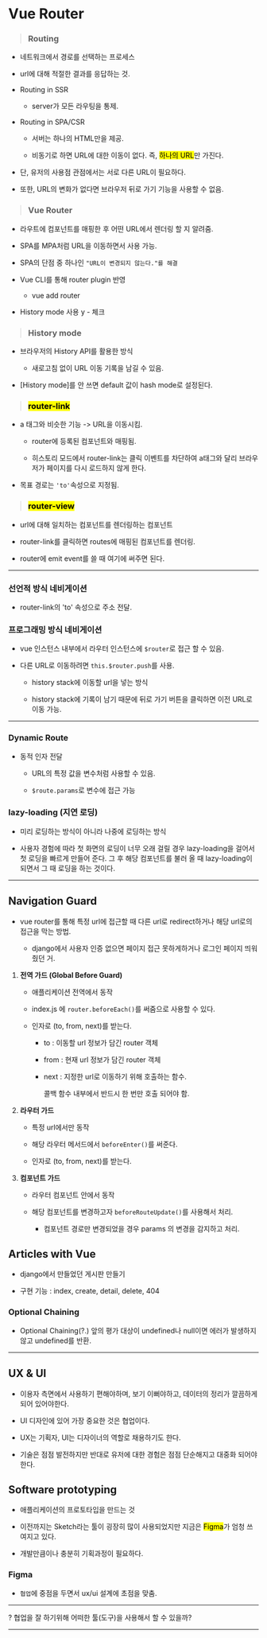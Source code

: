 # Vue Router

> ### Routing

- 네트워크에서 경로를 선택하는 프로세스

- url에 대해 적절한 결과를 응답하는 것.

- Routing in SSR
  
  - server가 모든 라우팅을 통제.

- Routing in SPA/CSR
  
  - 서버는 하나의 HTML만을 제공.
  
  - 비동기로 하면 URL에 대한 이동이 없다. 즉, <mark>하나의 URL</mark>만 가진다.

- 단, 유저의 사용점 관점에서는 서로 다른 URL이 필요하다.

- 또한, URL의 변화가 없다면 브라우저 뒤로 가기 기능을 사용할 수 없음.

> ### Vue Router

- 라우트에 컴포넌트를 매핑한 후 어떤 URL에서 렌더링 할 지 알려줌.

- SPA를 MPA처럼 URL을 이동하면서 사용 가능.

- SPA의 단점 중 하나인 `"URL이 변경되지 않는다."를 해결`

- Vue CLI를 통해 router plugin 반영
  
  - vue add router

- History mode 사용 y - 체크

> ### History mode

- 브라우저의 History API를 활용한 방식
  
  - 새로고침 없이 URL 이동 기록을 남길 수 있음.

- [History mode]를 안 쓰면 default 값이 hash mode로 설정된다.

> ### <mark>router-link</mark>

- a 태그와 비슷한 기능 -> URL을 이동시킴.
  
  - router에 등록된 컴포넌트와 매핑됨.
  
  - 히스토리 모드에서 router-link는 클릭 이벤트를 차단하여 a태그와 달리 브라우저가 페이지를 다시 로드하지 않게 한다.

- 목표 경로는 `'to'`속성으로 지정됨.

> ### <mark>router-view</mark>

- url에 대해 일치하는 컴포넌트를 렌더링하는 컴포넌트

- router-link를 클릭하면 routes에 매핑된 컴포넌트를 렌더링.

- router에 emit event를 쓸 때 여기에 써주면 된다.

***

### 선언적 방식 네비게이션

- router-link의 'to' 속성으로 주소 전달.

### 프로그래밍 방식 네비게이션

- vue 인스턴스 내부에서 라우터 인스턴스에 `$router`로 접근 할 수 있음.

- 다른 URL로 이동하려면 `this.$router.push`를 사용.
  
  - history stack에 이동할 url을 넣는 방식
  
  - history stack에 기록이 남기 때문에 뒤로 가기 버튼을 클릭하면 이전 URL로 이동 가능.

****

### Dynamic Route

- 동적 인자 전달
  
  - URL의 특정 값을 변수처럼 사용할 수 있음.
  
  - `$route.params`로 변수에 접근 가능

### lazy-loading (지연 로딩)

- 미리 로딩하는 방식이 아니라 나중에 로딩하는 방식

- 사용자 경험에 따라 첫 화면의 로딩이 너무 오래 걸릴 경우 lazy-loading을 걸어서 첫 로딩을 빠르게 만들어 준다. 그 후 해당 컴포넌트를 불러 올 때 lazy-loading이 되면서 그 때 로딩을 하는 것이다.

****

## Navigation Guard

- vue router를 통해 특정 url에 접근할 때 다른 url로 redirect하거나 해당 url로의 접근을 막는 방법.
  
  - django에서 사용자 인증 없으면 페이지 접근 못하게하거나 로그인 페이지 띄워줬던 거.
1. **전역 가드 (Global Before Guard)**
   
   - 애플리케이션 전역에서 동작
   
   - index.js 에 `router.beforeEach()`를 써줌으로 사용할 수 있다.
   
   - 인자로 (to, from, next)를 받는다.
     
     - to : 이동할 url 정보가 담긴 router 객체
     
     - from : 현재 url 정보가 담긴 router 객체
     
     - next : 지정한 url로 이동하기 위해 호출하는 함수.
       
       콜백 함수 내부에서 반드시 한 번만 호출 되어야 함. 

2. **라우터 가드**
   
   - 특정 url에서만 동작
   
   - 해당 라우터 메서드에서 `beforeEnter()`를 써준다.
   
   - 인자로 (to, from, next)를 받는다.

3. **컴포넌트 가드**
   
   - 라우터 컴포넌트 안에서 동작
   
   - 해당 컴포넌트를 변경하고자 `beforeRouteUpdate()`를 사용해서 처리.
     
     - 컴포넌트 경로만 변경되었을 경우 params 의 변경을 감지하고 처리.

## Articles with Vue

- django에서 만들었던 게시판 만들기

- 구현 기능 : index, create, detail, delete, 404

### Optional Chaining

- Optional Chaining(?.) 앞의 평가 대상이 undefined나 null이면 에러가 발생하지 않고 undefined를 반환.

****

## UX & UI

- 이용자 측면에서 사용하기 편해야하며, 보기 이뻐야하고, 데이터의 정리가 깔끔하게 되어 있어야한다.

- UI 디자인에 있어 가장 중요한 것은 협업이다.

- UX는 기획자, UI는 디자이너의 역할로 채용하기도 한다.

- 기술은 점점 발전하지만 반대로 유저에 대한 경험은 점점 단순해지고 대중화 되어야한다.

## Software prototyping

- 애플리케이션의 프로토타입을 만드는 것

- 이전까지는 Sketch라는 툴이 굉장히 많이 사용되었지만 지금은 <mark>Figma</mark>가 엄청 쓰여지고 있다.

- 개발만큼이나 충분히 기획과정이 필요하다.

### Figma

- `협업`에 중점을 두면서 ux/ui 설계에 초점을 맞춤.

****

? 협업을 잘 하기위해 어떠한 툴(도구)을 사용해서 할 수 있을까?

****

# 
